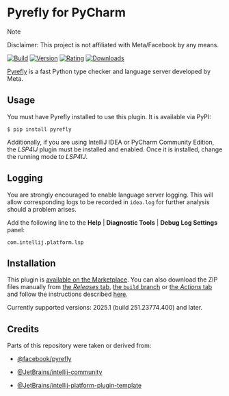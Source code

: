 # Pyrefly for PyCharm

> [!NOTE]
> Disclaimer: This project is not affiliated with Meta/Facebook by any means.

[![Build](https://github.com/InSyncWithFoo/pyrefly-for-pycharm/actions/workflows/build.yaml/badge.svg)][2]
[![Version](https://img.shields.io/jetbrains/plugin/v/26829)][3]
[![Rating](https://img.shields.io/jetbrains/plugin/r/rating/26829)][4]
[![Downloads](https://img.shields.io/jetbrains/plugin/d/26829)][5]

<!-- Plugin description -->
[Pyrefly][1] is a fast Python type checker and language server
developed by Meta.


## Usage

You must have Pyrefly installed to use this plugin.
It is available via PyPI:

```shell
$ pip install pyrefly
```

Additionally, if you are using IntelliJ IDEA or PyCharm Community Edition,
the <i>LSP4IJ</i> plugin must be installed and enabled.
Once it is installed, change the running mode to <i>LSP4IJ</i>.


## Logging

You are strongly encouraged to enable language server logging.
This will allow corresponding logs to be recorded in `idea.log`
for further analysis should a problem arises.

Add the following line to the <b>Help</b> |
<b>Diagnostic Tools</b> | <b>Debug Log Settings</b> panel:

```text
com.intellij.platform.lsp
```


  [1]: https://github.com/facebook/pyrefly
<!-- Plugin description end -->


## Installation

This plugin is [available on the Marketplace][3].
You can also download the ZIP files manually from [the <i>Releases</i> tab][6],
[the `build` branch][7] or [the <i>Actions</i> tab][8]
and follow the instructions described [here][9].

Currently supported versions:
2025.1 (build 251.23774.400) and later.


## Credits

Parts of this repository were taken or derived from:

* [@facebook/pyrefly][1]
* [@JetBrains/intellij-community][10]
* [@JetBrains/intellij-platform-plugin-template][11]


  [2]: https://github.com/InSyncWithFoo/pyrefly-for-pycharm/actions/workflows/build.yaml
  [3]: https://plugins.jetbrains.com/plugin/26829/versions
  [4]: https://plugins.jetbrains.com/plugin/26829/reviews
  [5]: https://plugins.jetbrains.com/plugin/26829
  [6]: https://github.com/InSyncWithFoo/pyrefly-for-pycharm/releases
  [7]: https://github.com/InSyncWithFoo/pyrefly-for-pycharm/tree/build
  [8]: https://github.com/InSyncWithFoo/pyrefly-for-pycharm/actions/workflows/build.yaml
  [9]: https://www.jetbrains.com/help/pycharm/managing-plugins.html#install_plugin_from_disk
  [10]: https://github.com/JetBrains/intellij-community
  [11]: https://github.com/JetBrains/intellij-platform-plugin-template
